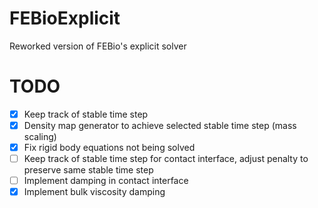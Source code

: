 # FEBioExplicit
Reworked version of FEBio's explicit solver

# TODO
* [x] Keep track of stable time step
* [x] Density map generator to achieve selected stable time step (mass scaling)
* [x] Fix rigid body equations not being solved
* [ ] Keep track of stable time step for contact interface, adjust penalty to preserve same stable time step
* [ ] Implement damping in contact interface
* [x] Implement bulk viscosity damping 
